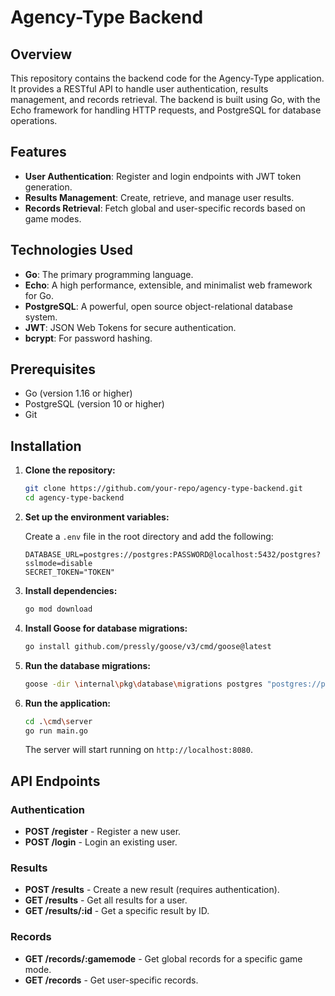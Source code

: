 # Agency-Type Backend

## Overview

This repository contains the backend code for the Agency-Type application. It provides a RESTful API to handle user authentication, results management, and records retrieval. The backend is built using Go, with the Echo framework for handling HTTP requests, and PostgreSQL for database operations.

## Features

- **User Authentication**: Register and login endpoints with JWT token generation.
- **Results Management**: Create, retrieve, and manage user results.
- **Records Retrieval**: Fetch global and user-specific records based on game modes.

## Technologies Used

- **Go**: The primary programming language.
- **Echo**: A high performance, extensible, and minimalist web framework for Go.
- **PostgreSQL**: A powerful, open source object-relational database system.
- **JWT**: JSON Web Tokens for secure authentication.
- **bcrypt**: For password hashing.

## Prerequisites

- Go (version 1.16 or higher)
- PostgreSQL (version 10 or higher)
- Git

## Installation

1. **Clone the repository:**

    ```sh
    git clone https://github.com/your-repo/agency-type-backend.git
    cd agency-type-backend
    ```

2. **Set up the environment variables:**

    Create a `.env` file in the root directory and add the following:

    ```env
    DATABASE_URL=postgres://postgres:PASSWORD@localhost:5432/postgres?sslmode=disable
    SECRET_TOKEN="TOKEN"
    ```

3. **Install dependencies:**

    ```sh
    go mod download
    ```

4. **Install Goose for database migrations:**

    ```sh
    go install github.com/pressly/goose/v3/cmd/goose@latest
    ```

5. **Run the database migrations:**

    ```sh
    goose -dir \internal\pkg\database\migrations postgres "postgres://postgres:postgres@localhost:5432/postgres" up
    ```

6. **Run the application:**

    ```sh
    cd .\cmd\server
    go run main.go
    ```

    The server will start running on `http://localhost:8080`.

## API Endpoints

### Authentication

- **POST /register** - Register a new user.
- **POST /login** - Login an existing user.

### Results

- **POST /results** - Create a new result (requires authentication).
- **GET /results** - Get all results for a user.
- **GET /results/:id** - Get a specific result by ID.

### Records

- **GET /records/:gamemode** - Get global records for a specific game mode.
- **GET /records** - Get user-specific records.

